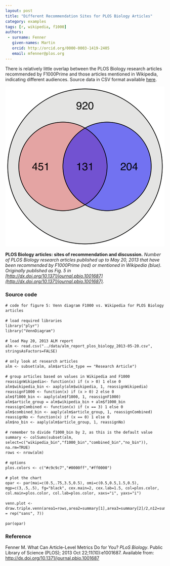 ```yaml
---
layout: post
title: "Different Recommendation Sites for PLOS Biology Articles"
category: examples
tags: [r, wikipedia, f1000]
authors:
 - surname: Fenner
   given-names: Martin
   orcid: http://orcid.org/0000-0003-1419-2405
   email: mfenner@plos.org
---
```


There is relatively little overlap between the PLOS Biology research articles recommended by F1000Prime and those articles mentioned in Wikipedia, indicating different audiences. Source data in CSV format available [here](/data/alm_report_plos_biology_2013-05-20.csv).

![Fig. 5](/images/2013-12-11_figure_5.svg)

**PLOS Biology articles: sites of recommendation and discussion.** *Number of PLOS Biology research articles published up to May 20, 2013 that have been recommended by F1000Prime (red) or mentioned in Wikipedia (blue). Originally published as Fig. 5 in [http://dx.doi.org/10.1371/journal.pbio.1001687](http://dx.doi.org/10.1371/journal.pbio.1001687).*

### Source code

```{r 2013-12-11_figure_5, fig.path="images/", fig.show="hold", dev="svg", fig.width=5, fig.height=5, fig.cap= "**Figure 5. PLOS Biology articles: sites of recommendation and discussion.** Number of *PLOS Biology* research articles published up to May 20, 2013 that have been recommended by F1000Prime (red) or mentioned in Wikipedia (blue).", message=FALSE}
# code for figure 5: Venn diagram F1000 vs. Wikipedia for PLOS Biology articles

# load required libraries
library("plyr")
library("VennDiagram")

# load May 20, 2013 ALM report
alm <- read.csv("../data/alm_report_plos_biology_2013-05-20.csv", stringsAsFactors=FALSE)

# only look at research articles
alm <- subset(alm, alm$article_type == "Research Article")

# group articles based on values in Wikipedia and F1000
reassignWikipedia<- function(x) if (x > 0) 1 else 0
alm$wikipedia_bin <- aaply(alm$wikipedia, 1, reassignWikipedia)
reassignF1000 <- function(x) if (x > 0) 2 else 0
alm$f1000_bin <- aaply(alm$f1000, 1, reassignF1000)
alm$article_group = alm$wikipedia_bin + alm$f1000_bin
reassignCombined <- function(x) if (x == 3) 1 else 0
alm$combined_bin <- aaply(alm$article_group, 1, reassignCombined)
reassignNo <- function(x) if (x == 0) 1 else 0
alm$no_bin <- aaply(alm$article_group, 1, reassignNo)

# remember to divide f1000_bin by 2, as this is the default value
summary <- colSums(subset(alm, select=c("wikipedia_bin","f1000_bin","combined_bin","no_bin")), na.rm=TRUE)
rows <- nrow(alm)

# options
plos.colors <- c("#c9c9c7","#0000ff","#ff0000")

# plot the chart
opar <- par(mai=c(0.5,.75,3.5,0.5), omi=c(0.5,0.5,1.5,0.5), mgp=c(3,.5,.5), fg="black", cex.main=2, cex.lab=1.5, col=plos.color, col.main=plos.color, col.lab=plos.color, xaxs="i", yaxs="i")

venn.plot <- draw.triple.venn(area1=rows,area2=summary[1],area3=summary[2]/2,n12=summary[1],n23=summary[3],n13=summary[2]/2,n123=summary[3],euler.d=TRUE,scaled=TRUE,fill=plos.colors,cex=2,fontfamily = rep("sans", 7))

par(opar)
```

### Reference

Fenner M. What Can Article-Level Metrics Do for You? *PLoS Biology*. Public Library of Science (PLOS); 2013 Oct 22;11(10):e1001687. Available from: http://dx.doi.org/10.1371/journal.pbio.1001687
